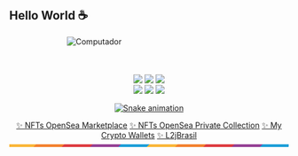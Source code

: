 ## Hello World :coffee:
<img src="https://raw.githubusercontent.com/MicaelliMedeiros/micaellimedeiros/master/image/computer-illustration.png" min-width="400px" max-width="400px" width="400px" align="right" alt="Computador">
<br>
<br>
<br>
<br>
<div align="center"
  <a href="https://www.linkedin.com/in/alexsantos0992/" target="_blank"><img src="https://img.shields.io/badge/-LinkedIn-%230077B5?style=for-the-badge&logo=linkedin&logoColor=white" target="_blank"></a>
  <a href="https://api.whatsapp.com/send?phone=5551985634761" target="_blank"><img src="https://img.shields.io/badge/WhatsApp-25D366?style=for-the-badge&logo=whatsapp&logoColor=white" target="_blank"></a>
  <a href="https://www.instagram.com/alexsantos099213/" target="_blank"><img src="https://img.shields.io/badge/-Instagram-%23E4405F?style=for-the-badge&logo=instagram&logoColor=white" target="_blank"></a><br>
  <a href="https://twitter.com/alexsantos0992" target="_blank"><img src="https://img.shields.io/badge/Twitter-1DA1F2?style=for-the-badge&logo=twitter&logoColor=white" target="_blank"></a>
  <a href="https://www.facebook.com/alexsantos0992" target="_blank"><img src="https://img.shields.io/badge/Facebook-1877F2?style=for-the-badge&logo=facebook&logoColor=white" target="_blank"></a>
  <a href="https://www.youtube.com/alexsantos0992" target="_blank"><img src="https://img.shields.io/badge/YouTube-FF0000?style=for-the-badge&logo=youtube&logoColor=white" target="_blank"></a>
</div>
  <div align="center" valign="top"> <div align="center" valign="top">
  <a href="https://github.com/alexsantos0992">
</div>
    
   ![Snake animation](https://github.com/alexsantos0992/alexsantos0992/blob/output/github-contribution-grid-snake.svg)
    
 </div>
      <div align="center" valign="top">
    <a href="https://opensea.io/TheNFTBlazonUniverse" target="_blank">✨ NFTs OpenSea Marketplace</a>
    <a href="https://opensea.io/DevilBlazon" target="_blank">✨ NFTs OpenSea Private Collection</a>
    <a href="https://github.com/alexsantos0992/alexsantos0992/blob/main/Wallets.md">✨ My Crypto Wallets</a>
    <a href="https://www.l2jbrasil.com/profile/148184-allinone/" target="_blank">✨ L2jBrasil</a><br>
    </div>
    <img align="center" alt="Js" height="5" width="1920" src="https://github.com/alexsantos0992/alexsantos0992/blob/main/assets/0.png">
